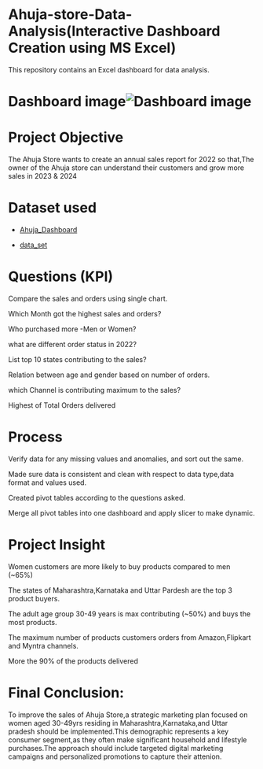 # Ahuja-store-Data-Analysis(Interactive Dashboard Creation using MS Excel)
This repository contains an Excel dashboard for data analysis.



# Dashboard image![Dashboard image](https://github.com/user-attachments/assets/21886ed9-9848-458d-a39c-fc485a70af06)
# Project Objective
The Ahuja Store wants to create an annual sales report for 2022 so that,The owner of the Ahuja store can 
understand their customers and grow more sales in 2023 & 2024

# Dataset used
- <a href="https://github.com/nishantpal07/Excel-Dashboard-Project/blob/main/Ahuja%20store%20file.xlsx">Ahuja_Dashboard</a>

- <a href="https://github.com/nishantpal07/Excel-Dashboard-Project/blob/main/data_file.xlsx">data_set</a>

# Questions (KPI)
Compare the sales and orders using  single chart.           
                                               
Which Month got the highest sales and orders?
                                              
Who purchased more -Men or Women?
                                               
what are different order status in 2022?
                                          
List top 10 states contributing to the sales?
                                                
Relation between age and gender based on number of orders.
                                                           
which Channel is contributing maximum to the sales?
                                                        
Highest of Total Orders delivered

# Process
Verify data for any missing values and anomalies, and sort out the same.    
                                                                         
Made sure data is consistent and clean with respect to data type,data format and values used.
                                                                                              
Created pivot tables according to the questions asked.
                                                    
Merge all pivot tables into one dashboard and apply slicer to make dynamic.

# Project Insight
Women customers are more likely to buy products compared to men (~65%)

The states of Maharashtra,Karnataka and Uttar Pardesh are the top 3 product buyers.  

The adult age group 30-49 years is max contributing (~50%) and buys the most products.   

The maximum number of products customers orders from Amazon,Flipkart and Myntra channels.

More the 90% of the products delivered

# Final Conclusion:
To improve the sales of Ahuja Store,a strategic marketing plan focused on women aged 30-49yrs
residing in Maharashtra,Karnataka,and Uttar pradesh should be implemented.This demographic 
represents a key consumer segment,as they often make significant household and lifestyle
purchases.The approach should include targeted digital marketing campaigns and personalized 
promotions to capture their attenion.




